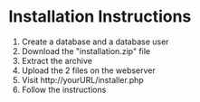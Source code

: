 # Installation Instructions
1. Create a database and a database user
2. Download the "installation.zip" file
3. Extract the archive
4. Upload the 2 files on the webserver
5. Visit http://yourURL/installer.php
6. Follow the instructions
